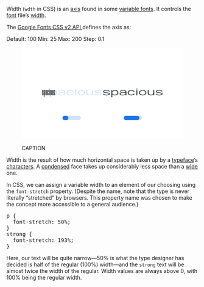 
Width (`wdth` in CSS) is an [axis](/glossary/axis_in_variable_fonts) found in some [variable fonts](/glossary/variable_fonts). It controls the [font](INSERT_URL) file’s [width](INSERT_URL).

The [Google Fonts CSS v2 API ](https://developers.google.com/fonts/docs/css2) defines the axis as:

Default: 100     Min: 25     Max: 200     Step: 0.1

<figure>

![ALT_TEXT](images/thumbnail.svg)
<figcaption>CAPTION</figcaption>

</figure>

Width is the result of how much horizontal space is taken up by a [typeface](INSERT_URL)’s [characters](INSERT_URL). A [condensed](INSERT_URL) face takes up considerably less space than a [wide](INSERT_URL) one.

In CSS, we can assign a variable width to an element of our choosing using the `font-stretch` property. (Despite the name, note that the type is never literally “stretched” by browsers. This property name was chosen to make the concept more accessible to a general audience.)

<pre>
p {
  font-stretch: 50%;
}
strong {
  font-stretch: 193%;
}
</pre>

Here, our text will be quite narrow—50% is what the type designer has decided is half of the regular (100%) width—and the `strong` text will be almost twice the width of the regular. Width values are always above 0, with 100% being the regular width.
